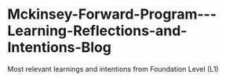 # Mckinsey-Forward-Program---Learning-Reflections-and-Intentions-Blog
Most relevant learnings and intentions from Foundation Level (L1)
